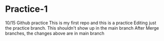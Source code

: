 # Practice-1
10/15 Github practice
This is my first repo and this is a practice
Editing just the practice branch. This shouldn't show up in the main branch
After Merge branches, the changes above are in main branch

